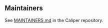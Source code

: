 ## Maintainers

See [MAINTAINERS.md](https://github.com/hyperledger/caliper/blob/main/MAINTAINERS.md) in the Caliper repository.
